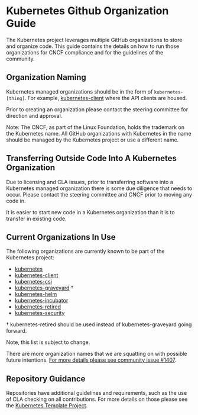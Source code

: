 # Kubernetes Github Organization Guide

The Kubernetes project leverages multiple GitHub organizations to store and
organize code. This guide contains the details on how to run those organizations
for CNCF compliance and for the guidelines of the community.

## Organization Naming

Kubernetes managed organizations should be in the form of `kubernetes-[thing]`.
For example, [kubernetes-client](https://github.com/kubernetes-client) where the
API clients are housed.

Prior to creating an organization please contact the steering committee for
direction and approval.

Note: The CNCF, as part of the Linux Foundation, holds the trademark on the
Kubernetes name. All GitHub organizations with Kubernetes in the name should be
managed by the Kubernetes project or use a different name.

## Transferring Outside Code Into A Kubernetes Organization

Due to licensing and CLA issues, prior to transferring software into a Kubernetes
managed organization there is some due diligence that needs to occur. Please
contact the steering committee and CNCF prior to moving any code in.

It is easier to start new code in a Kubernetes organization than it is to
transfer in existing code.

## Current Organizations In Use

The following organizations are currently known to be part of the Kubernetes
project:

* [kubernetes](https://github.com/kubernetes)
* [kubernetes-client](https://github.com/kubernetes-client)
* [kubernetes-csi](https://github.com/kubernetes-csi)
* [kubernetes-graveyard](https://github.com/kubernetes-graveyard) †
* [kubernetes-helm](https://github.com/kubernetes-helm)
* [kubernetes-incubator](https://github.com/kubernetes-incubator)
* [kubernetes-retired](https://github.com/kubernetes-retired)
* [kubernetes-security](https://github.com/kubernetes-security)

† kubernetes-retired should be used instead of kubernetes-graveyard going forward.

Note, this list is subject to change.

There are more organization names that we are squatting on with possible future
intentions. [For more details please see community issue #1407](https://github.com/kubernetes/community/issues/1407).

## Repository Guidance

Repositories have additional guidelines and requirements, such as the use of
CLA checking on all contributions. For more details on those please see the
[Kubernetes Template Project](https://github.com/kubernetes/kubernetes-template-project).